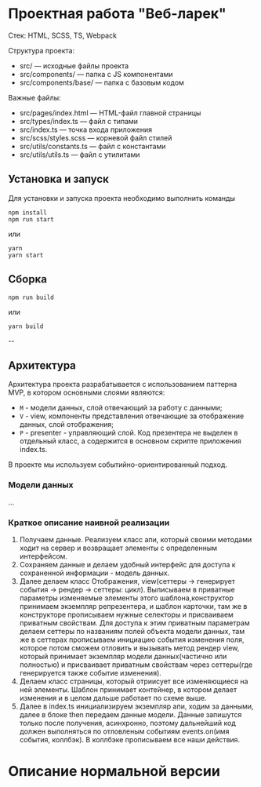 # Проектная работа "Веб-ларек"

Стек: HTML, SCSS, TS, Webpack

Структура проекта:
- src/ — исходные файлы проекта
- src/components/ — папка с JS компонентами
- src/components/base/ — папка с базовым кодом

Важные файлы:
- src/pages/index.html — HTML-файл главной страницы
- src/types/index.ts — файл с типами
- src/index.ts — точка входа приложения
- src/scss/styles.scss — корневой файл стилей
- src/utils/constants.ts — файл с константами
- src/utils/utils.ts — файл с утилитами

## Установка и запуск
Для установки и запуска проекта необходимо выполнить команды

```
npm install
npm run start
```

или

```
yarn
yarn start
```
## Сборка

```
npm run build
```

или

```
yarn build
```


--

## Архитектура

Архитектура проекта разрабатывается с использованием паттерна MVP, в котором основными слоями являются:

- `M` - модели данных, слой отвечающий за работу с данными;
- `V` - view, компоненты представления отвечающие за отображение данных, слой отображения;
- `P` - presenter - управляющий слой. Код презентера не выделен в отдельный класс, а содержится в основном скрипте приложения index.ts.

В проекте мы используем событийно-ориентированный подход.

### Модели данных

...

### Краткое описание наивной реализации

1. Получаем данные. Реализуем класс апи, который своими методами ходит на сервер и возвращает элементы с определенным интерфейсом.
2. Сохраняем данные и делаем удобный интерфейс для доступа к сохраненной информации - модель данных.
3. Далее делаем класс Отображения, view(сеттеры -> генерирует события -> рендер -> сеттеры: цикл). Выписываем в приватные параметры изменяемые элементы этого шаблона,конструктор принимаем экземпляр репрезентера, и шаблон карточки, там же в конструкторе прописываем нужные селекторы и присваиваем приватным свойствам. Для доступа к этим приватным параметрам делаем сеттеры по названиям полей объекта модели данных, там же в сеттерах прописываем инициацию события изменения поля, которое потом сможем отловить и вызывать метод рендер view, который принимает экземпляр модели данных(частично или полностью) и присваивает приватным свойствам через сеттеры(где генерируется также событие изменения).
4. Делаем класс страницы, который отриисует все изменяющиеся на ней элементы. Шаблон принимает контейнер, в котором делает изменения и в целом дальше работает по схеме выше.
5. Далее в index.ts инициализируем экземпляр апи, ходим за данными, далее в блоке then передаем данные модели. Данные запишутся только после получения, асинхронно, поэтому дальнейший код должен выполняться по отловленым событиям events.on(имя события, коллбэк). В коллбэке прописываем все наши действия.


# Описание нормальной версии
